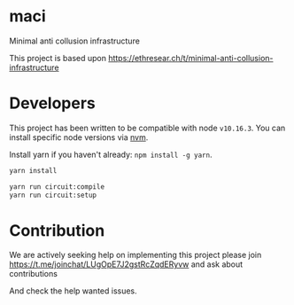 # maci
Minimal anti collusion infrastructure

This project is based upon https://ethresear.ch/t/minimal-anti-collusion-infrastructure

# Developers

This project has been written to be compatible with node `v10.16.3`. You can install specific node versions via [nvm](https://github.com/nvm-sh/nvm).

Install yarn if you haven't already: `npm install -g yarn`.

```bash
yarn install

yarn run circuit:compile
yarn run circuit:setup
```


# Contribution

We are actively seeking help on implementing this project please join https://t.me/joinchat/LUgOpE7J2gstRcZqdERyvw and ask about contributions

And check the help wanted issues. 
